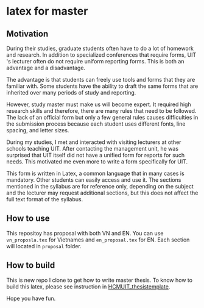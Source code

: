 # latex for master

## Motivation

During their studies, graduate students often have to do a lot of homework and research. In addition to specialized conferences that require forms, UIT 's lecturer often do not require uniform reporting forms. This is both an advantage and a disadvantage.

The advantage is that students can freely use tools and forms that they are familiar with. Some students have the ability to draft the same forms that are inherited over many periods of study and reporting.

However, study master must make us will become expert. It required high research skills and therefore, there are many rules that need to be followed. The lack of an official form but only a few general rules causes difficulties in the submission process because each student uses different fonts, line spacing, and letter sizes.

During my studies, I met and interacted with visiting lecturers at other schools teaching UIT. After contacting the management unit, he was surprised that UIT itself did not have a unified form for reports for such needs. This motivated me even more to write a form specifically for UIT.

This form is written in Latex, a common language that in many cases is mandatory. Other students can easily access and use it. The sections mentioned in the syllabus are for reference only, depending on the subject and the lecturer may request additional sections, but this does not affect the full text format of the syllabus.

## How to use

This repositoy has proposal with both VN and EN. You can use `vn_proposla.tex` for Vietnames and `en_proposal.tex` for EN. Each section will located in `proposal` folder.

## How to build
This is new repo I clone to get how to write master thesis. To know how to build this latex, please see instruction in [HCMUIT_thesistemplate](https://github.com/sonnh-uit/HCMUIT_thesistemplate). 

Hope you have fun.